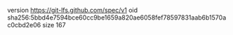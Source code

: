 version https://git-lfs.github.com/spec/v1
oid sha256:5bbd4e7594bce60cc9be1659a820ae6058fef78597831aab6b1570ac0cbd2e06
size 167
